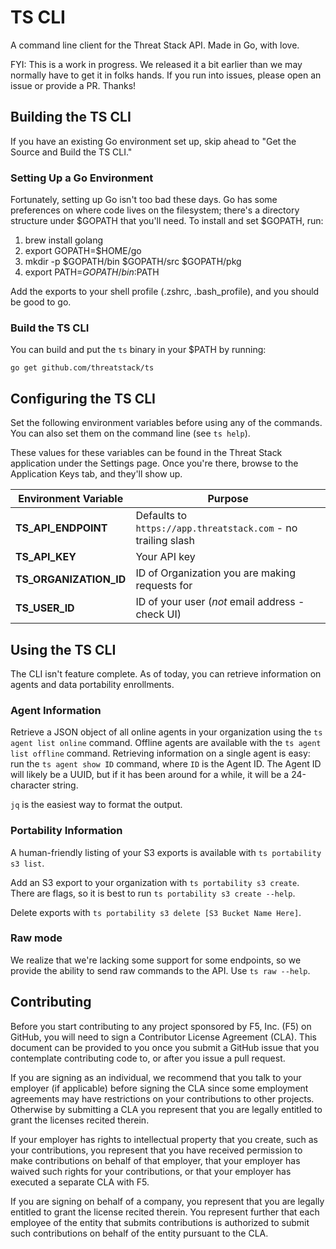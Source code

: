 # TS CLI
A command line client for the Threat Stack API. Made in Go, with love.

FYI: This is a work in progress. We released it a bit earlier than we may
normally have to get it in folks hands. If you run into issues, please open
an issue or provide a PR. Thanks!

## Building the TS CLI
If you have an existing Go environment set up, skip ahead to "Get the
Source and Build the TS CLI."

### Setting Up a Go Environment
Fortunately, setting up Go isn't too bad these days. Go has some preferences
on where code lives on the filesystem; there's a directory structure under
$GOPATH that you'll need. To install and set $GOPATH, run:

1. brew install golang
2. export GOPATH=$HOME/go
3. mkdir -p $GOPATH/bin $GOPATH/src $GOPATH/pkg
4. export PATH=$GOPATH/bin:$PATH

Add the exports to your shell profile (.zshrc, .bash_profile), and you should
be good to go.

### Build the TS CLI
You can build and put the `ts` binary in your $PATH by running:

```
go get github.com/threatstack/ts
```

## Configuring the TS CLI
Set the following environment variables before using any of the commands. You can
also set them on the command line (see `ts help`). 

These values for these variables can be found in the Threat Stack application under 
the Settings page. Once you're there, browse to the Application Keys tab, and they'll
show up.

| Environment Variable   | Purpose                                                       |
|------------------------|---------------------------------------------------------------|
| **TS_API_ENDPOINT**    | Defaults to `https://app.threatstack.com` - no trailing slash |
| **TS_API_KEY**         | Your API key                                                  |
| **TS_ORGANIZATION_ID** | ID of Organization you are making requests for                |
| **TS_USER_ID**         | ID of your user (_not_ email address - check UI)              |

## Using the TS CLI
The CLI isn't feature complete. As of today, you can retrieve information on agents 
and data portability enrollments.

### Agent Information
Retrieve a JSON object of all online agents in your organization using the 
`ts agent list online` command. Offline agents are available with the
`ts agent list offline` command. Retrieving information on a single agent is easy:
run the `ts agent show ID` command, where `ID` is the Agent ID. The Agent ID 
will likely be a UUID, but if it has been around for a while, it will be a 
24-character string.

`jq` is the easiest way to format the output.

### Portability Information
A human-friendly listing of your S3 exports is available with `ts portability s3 list`.

Add an S3 export to your organization with `ts portability s3 create`. There are flags, 
so it is best to run `ts portability s3 create --help`.

Delete exports with `ts portability s3 delete [S3 Bucket Name Here]`. 

### Raw mode
We realize that we're lacking some support for some endpoints, so we provide the ability
to send raw commands to the API. Use `ts raw --help`.

## Contributing
Before you start contributing to any project sponsored by F5, Inc. (F5) on GitHub, you will need to sign a Contributor License Agreement (CLA). This document can be provided to you once you submit a GitHub issue that you contemplate contributing code to, or after you issue a pull request.

If you are signing as an individual, we recommend that you talk to your employer (if applicable) before signing the CLA since some employment agreements may have restrictions on your contributions to other projects. Otherwise by submitting a CLA you represent that you are legally entitled to grant the licenses recited therein.

If your employer has rights to intellectual property that you create, such as your contributions, you represent that you have received permission to make contributions on behalf of that employer, that your employer has waived such rights for your contributions, or that your employer has executed a separate CLA with F5.

If you are signing on behalf of a company, you represent that you are legally entitled to grant the license recited therein. You represent further that each employee of the entity that submits contributions is authorized to submit such contributions on behalf of the entity pursuant to the CLA.